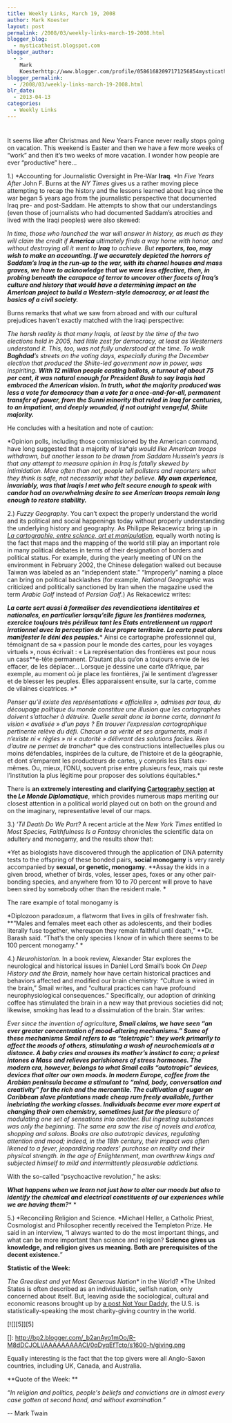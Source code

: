 ```yaml
---
title: Weekly Links, March 19, 2008
author: Mark Koester
layout: post
permalink: /2008/03/weekly-links-march-19-2008.html
blogger_blog:
  - mysticatheist.blogspot.com
blogger_author:
  - >
    Mark
    Koesterhttp://www.blogger.com/profile/05861682097171256854mysticatheist@gmail.com
blogger_permalink:
  - /2008/03/weekly-links-march-19-2008.html
blr_date:
  - 2013-04-13
categories:
  - Weekly Links
---
```

# 

It seems like after Christmas and New Years France never really stops going on vacation. This weekend is Easter and then we have a few more weeks of “work” and then it’s two weeks of more vacation. I wonder how people are ever “productive” here… 

1.) *Accounting for Journalistic Oversight in Pre-War **Iraq**. *In *Five Years After* John F. Burns at the *NY Times* gives us a rather moving piece attempting to recap the history and the lessons learned about Iraq since the war began 5 years ago from the journalistic perspective that documented Iraq pre- and post-Saddam. He attempts to show that our understandings (even those of journalists who had documented Saddam’s atrocities and lived with the Iraqi peoples) were also skewed: 

*In time, those who launched the war will answer in history, as much as they will claim the credit if **America** ultimately finds a way home with honor, and without destroying all it went to **Iraq** to achieve. But **reporters, too, may wish to make an accounting. If we accurately depicted the horrors of Saddam’s Iraq in the run-up to the war, with its charnel houses and mass graves, we have to acknowledge that we were less effective, then, in probing beneath the carapace of terror to uncover other facets of Iraq’s culture and history that would have a dete******rmining impact on the American project to build a Western-style democracy, or at least the basics of a civil society.***

Burns remarks that what we saw from abroad and with our cultural prejudices haven’t exactly matched with the Iraqi perspective: 

*The harsh reality is that many Iraqis, at least by the time of the two elections held in 2005, had little zest for democracy, at least as Westerners understand it. This, too, was not fully understood at the time. To walk **Baghdad**’s streets on the voting days, especially during the December election that produced the Shiite-led government now in power, was inspiriting. **With 12 million people casting ballots, a turnout of about 75 per cent, it was natural enough for President Bush to say Iraqis had embraced the American vision. In truth, what the majority produced was less a vote for democracy than a vote for a once-and-for-all, permanent transfer of pow******er, from the Sunni minority that ruled in ******Iraq****** for centuries, to an impatient, and deeply wounded, if not outright vengeful, Shiite majority.***

He concludes with a hesitation and note of caution: 

*Opinion polls, including those commissioned by the American command, have long suggested that a majority of Ira**qis would like American troops withdrawn, but another lesson to be drawn from Saddam Hussein’s years is that any attempt to measure opinion in Iraq is fatally skewed by intimidation. More often than not, people tell pollsters and reporters what they think is safe, not necessarily what they believe. **My own experience, invariably, was that Iraqis I met who felt secure enough to speak with candor had an overwhelming desire to see American troops remain long enough to restore stability.***

2.) *Fuzzy Geography*. You can’t expect the properly understand the world and its political and social happenings today without properly understanding the underlying history and geography. As Philippe Rekacewicz bring up in *[La cartographie, entre science, art et manipulation][1]*, equally worth noting is the fact that maps and the mapping of the world still play an important role in many political debates in terms of their designation of borders and political status. For example, during the yearly meeting of UN on the environment in February 2002, the Chinese delegation walked out because Taiwan was labeled as an “independent state.” “Improperly” naming a place can bring on political backlashes (for example, *National Geographic* was criticized and politically sanctioned by Iran when the magazine used the term *Arabic Golf* instead of *Persian Golf*.)  As Rekacewicz writes:

 [1]: http://www.monde-diplomatique.fr/2006/02/REKACEWICZ/13169

***La carte sert aussi à formaliser des revendications identitaires et nationales, en particulier lorsqu’elle figure les frontières modernes, exercice toujours très périlleux tant les Etats entretiennent un rapport irrationnel avec la percep******tion de leur propre territoire. La carte peut alors manifester le déni des peuples.**** Ainsi ce cartographe professionnel qui, témoignant de sa « passion pour le monde des cartes, pour les voyages virtuels », nous écrivait : « La représentation des frontières est pour nous un cass**e-tête permanent. D’autant plus qu’on a toujours envie de les effacer, de les déplacer... Lorsque je dessine une carte d’Afrique, par exemple, au moment où je place les frontières, j’ai le sentiment d’agresser et de blesser les peuples. Elles apparaissent ensuite, sur la carte, comme de vilaines cicatrices. »*

*Penser qu’il existe des représentations « officielles », admises par tous, du découpage politique du monde constitue une illusion que les cartographes doivent s’attacher à détruire. Quelle serait donc la bonne carte, donnant la vision « avalisée » d’un pays ? En trouver l’expression cartographique pertinente relève du défi. Chacun a sa vérité et ses arguments, mais il n’existe ni « règles » ni « autorité » délivrant des solutions faciles. Rien d’autre ne permet de trancher** que des constructions intellectuelles plus ou moins défendables, inspirées de la culture, de l’histoire et de la géographie, et dont s’emparent les producteurs de cartes, y compris les Etats eux-mêmes. Ou, mieux, l’ONU, souvent prise entre plusieurs feux, mais qui reste l’institution la plus légitime pour proposer des solutions équitables.*

There is **an extremely interesting and clarifying [Cartography section][2] at the *Le Monde Diplomatique***, which provides numerous maps meriting our closest attention in a political world played out on both on the ground and on the imaginary, representative level of our maps.  

 [2]: http://www.monde-diplomatique.fr/cartes/

3.) ‘*Til Death Do We Part?* A recent article at the *New York Times* entitled *In Most Species, Faithfulness Is a Fantasy* chronicles the scientific data on adultery and monogamy, and the results show that: 

*Yet as biologists have discovered through the application of DNA paternity tests to the offspring of these bonded pairs, **social monogamy** is very rarely accompanied by **sexual, or genetic, monogamy**. **Assay the kids in a given brood, whether of birds, voles, lesser apes, foxes or any other pair-bonding species, and anywhere from 10 to 70 percent will prove to have been sired by somebody other than the resident male. *

The rare example of total monogamy is 

*Diplozoon paradoxum, a flatworm that lives in gills of freshwater fish. **“Males and females meet each other as adolescents, and their bodies literally fuse together, whereupon they remain faithful until death,” **Dr. Barash said. “That’s the only species I know of in which there seems to be 100 percent monogamy.” *

4.) *Neurohistorian*. In a book review, Alexander Star explores the neurological and historical issues in Daniel Lord Smail’s book *On Deep History and the Brain*, namely how have certain historical practices and behaviors affected and modified our brain chemistry: “Culture is wired in the brain,” Smail writes, and “cultural practices can have profound neurophysiological consequences.” Specifically, our adoption of drinking coffee has stimulated the brain in a new way that previous societies did not; likewise, smoking has lead to a dissimulation of the brain. Star writes:

*Ever since the invention of agricultur**e, Smail claims, we have seen “an ever greater concentration of mood-altering mechanisms.” Some of these mechanisms Smail refers to as **“teletropic”**: they work primarily to affect the moods of others, stimulating a wash of neurochemicals at a distance. A baby cries and arouses its mother’s instinct to care; a priest intones a Mass and relieves parishioners of stress hormones. The modern era, however, belongs to what Smail calls **“autotropic” devices**, devices that alter our own moods. In modern **Europe**, coffee from the **Arabian peninsula** became a stimulant to “mind, body, conversation and creativity” for the rich and the mercantile. The cultivation of sugar on **Caribbean** slave plantations made cheap rum freely available, further inebriating the working classes. Individuals became ever more expert at changing their own chemistry, sometimes just for the pleas**ure of modulating one set of sensations into another. But ingesting substances was only the beginning. The same era saw the rise of novels and erotica, shopping and salons. Books are also autotropic devices, regulating attention and mood; indeed, in the 18th century, their impact was often likened to a fever, jeopardizing readers’ purchase on reality and their physical strength. In the age of Enlightenment, man overthrew kings and subjected himself to mild and intermittently pleasurable addictions.*

With the so-called “psychoactive revolution,” he asks: 

***What happens when we learn not just how to alter our moods but also to identify the chemical and electr******ical constituents of our experiences while we are having them?**** *

5.) *Reconciling Religion and Science. *Michael Heller, a Catholic Priest, Cosmologist and Philosopher recently received the Templeton Prize. He said in an interview, “I always wanted to do the most important things, and what can be more important than science and religion? **Science gives us knowledge, and religion gives us meaning. Both are prerequisites of the decent existence.**”

**Statistic of the Week:**

*The Greediest and yet Most Generous Nation** in the World? *The United States is often described as an individualistic, selfish nation, only concerned about itself. But, leaving aside the sociological, cultural and economic reasons brought up by [a post Not Your Daddy][3], the U.S. is statistically-speaking the most charity-giving country in the world. 

 [3]: http://notyourdaddy.wordpress.com/2008/02/27/most-generous-nation/

[![][5]][5]

 []: http://bp2.blogger.com/_b2anAyo1mOo/R-M8dDCJOLI/AAAAAAAAACI/0qDyqEfTcto/s1600-h/giving.png

Equally interesting is the fact that the top givers were all Anglo-Saxon countries, including UK, Canada, and Australia.

**Quote of the Week: **

*“In religion and politics, people's beliefs and convictions are in almost every case gotten at second hand, and without examination.”*

-- Mark Twain  
